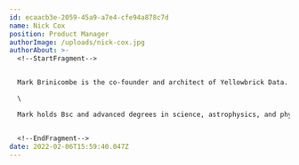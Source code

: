 ```yaml
---
id: ecaacb3e-2059-45a9-a7e4-cfe94a878c7d
name: Nick Cox
position: Product Manager
authorImage: /uploads/nick-cox.jpg
authorAbout: >-
  <!--StartFragment-->


  Mark Brinicombe is the co-founder and architect of Yellowbrick Data. Prior to cofounding Yellowbrick, Mark was a principal architect at Fusion-io (acquired by SanDisk) where he was responsible for significant developments in memory products, firmware, and drivers. Before Fusion-io, Mark was a principal engineer and architect for Everdream, a SaaS IT systems management platform acquired by Dell where he then held positions as a product strategist and architect. Mark has also held architect and developer positions at BMC Software, Liberate Technologies, and Network Computer Inc, and he cofounded the OS consulting company, Casualty Limited.\

  \

  Mark holds Bsc and advanced degrees in science, astrophysics, and physics from King’s College in London.


  <!--EndFragment-->
date: 2022-02-06T15:59:40.047Z
---
```

